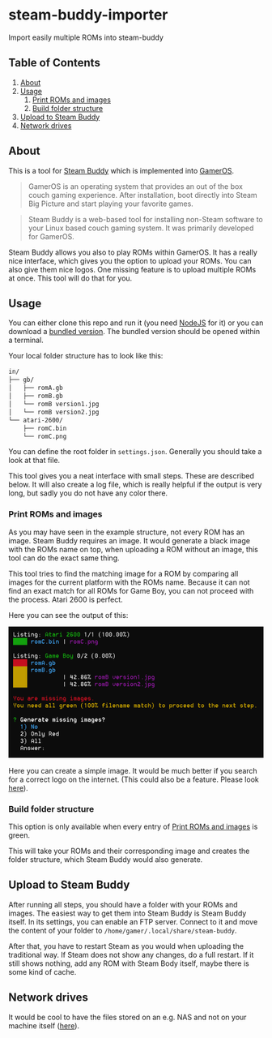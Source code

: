 # steam-buddy-importer

Import easily multiple ROMs into steam-buddy

## Table of Contents

1. [About](#about)
2. [Usage](#usage)
   1. [Print ROMs and images](#print-roms-and-images)
   2. [Build folder structure](#build-folder-structure)
3. [Upload to Steam Buddy](#upload-to-steam-buddy)
4. [Network drives](#network-drives)

## About

This is a tool for [Steam Buddy](https://github.com/gamer-os/steam-buddy) which is implemented into [GamerOS](https://gamer-os.github.io/).

> GamerOS is an operating system that provides an out of the box couch gaming experience. After installation, boot directly into Steam Big Picture and start playing your favorite games.

> Steam Buddy is a web-based tool for installing non-Steam software to your Linux based couch gaming system. It was primarily developed for GamerOS.

Steam Buddy allows you also to play ROMs within GamerOS. It has a really nice interface, which gives you the option to upload your ROMs. You can also give them nice logos. One missing feature is to upload multiple ROMs at once. This tool will do that for you.

## Usage

You can either clone this repo and run it (you need [NodeJS](https://nodejs.org/) for it) or you can download a [bundled version](https://github.com/Cosmoledo/steam-buddy-importer/releases). The bundled version should be opened within a terminal.

Your local folder structure has to look like this:

```plaintext
in/
├── gb/
│   ├── romA.gb
│   ├── romB.gb
│   └── romB version1.jpg
│   └── romB version2.jpg
└── atari-2600/
    ├── romC.bin
    └── romC.png
```

You can define the root folder in `settings.json`. Generally you should take a look at that file.

This tool gives you a neat interface with small steps. These are described below. It will also create a log file, which is really helpful if the output is very long, but sadly you do not have any color there.

### Print ROMs and images

As you may have seen in the example structure, not every ROM has an image. Steam Buddy requires an image. It would generate a black image with the ROMs name on top, when uploading a ROM without an image, this tool can do the exact same thing.

This tool tries to find the matching image for a ROM by comparing all images for the current platform with the ROMs name. Because it can not find an exact match for all ROMs for Game Boy, you can not proceed with the process. Atari 2600 is perfect.

Here you can see the output of this:

![Output of print-roms-and-images](./images/print-roms-and-images.png)

Here you can create a simple image. It would be much better if you search for a correct logo on the internet. (This could also be a feature. Please look [here](https://github.com/Cosmoledo/steam-buddy-importer/issues/1)).

### Build folder structure

This option is only available when every entry of [Print ROMs and images](#print-roms-and-images) is green.

This will take your ROMs and their corresponding image and creates the folder structure, which Steam Buddy would also generate.

## Upload to Steam Buddy

After running all steps, you should have a folder with your ROMs and images. The easiest way to get them into Steam Buddy is Steam Buddy itself. In its settings, you can enable an FTP server. Connect to it and move the content of your folder to `/home/gamer/.local/share/steam-buddy`.

After that, you have to restart Steam as you would when uploading the traditional way. If Steam does not show any changes, do a full restart. If it still shows nothing, add any ROM with Steam Body itself, maybe there is some kind of cache.

## Network drives

It would be cool to have the files stored on an e.g. NAS and not on your machine itself ([here](https://github.com/Cosmoledo/steam-buddy-importer/issues/2)).

